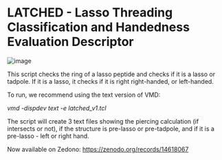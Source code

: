 # LATCHED - Lasso Threading Classification and Handedness Evaluation Descriptor
![image](https://github.com/gabedahora/LATCHED/assets/66845152/9f9cc3ac-f22b-49eb-b76f-4de9cb5f0f0a)

This script checks the ring of a lasso peptide and checks if it is a lasso or tadpole. If it is a lasso, it checks if it is right right-handed, or left-handed.

To run, we recommend using the text version of VMD:

_vmd -dispdev text -e latched_v1.tcl_

The script will create 3 text files showing the piercing calculation (if intersects or not), if the structure is pre-lasso or pre-tadpole, and if it is a pre-lasso - left or right hand.


Now available on Zedono: https://zenodo.org/records/14618067 

